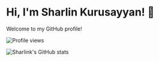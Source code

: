 # Hi, I'm Sharlin Kurusayyan! 👋

Welcome to my GitHub profile!

![Profile views](https://komarev.com/ghpvc/?username=sharlink&style=flat-square)

![Sharlink's GitHub stats](https://github-readme-stats.vercel.app/api?username=sharlink&show_icons=true&theme=radical)



<!-- You can customize this README with more sections, badges, or images! -->
